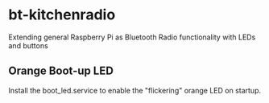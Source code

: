 # bt-kitchenradio
Extending general Raspberry Pi as Bluetooth Radio functionality with LEDs and buttons

## Orange Boot-up LED
Install the boot_led.service to enable the "flickering" orange LED on startup.


